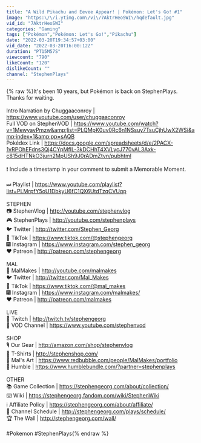 ```yaml
---
title: "A Wild Pikachu and Eevee Appear! | Pokémon: Let's Go! #1"
image: "https:\/\/i.ytimg.com\/vi\/7AktrHeoSWI\/hqdefault.jpg"
vid_id: "7AktrHeoSWI"
categories: "Gaming"
tags: ["Pokémon","Pokémon: Let's Go!","Pikachu"]
date: "2022-03-20T19:34:57+03:00"
vid_date: "2022-03-20T16:00:12Z"
duration: "PT15M57S"
viewcount: "790"
likeCount: "120"
dislikeCount: ""
channel: "StephenPlays"
---
```

{% raw %}It's been 10 years, but Pokémon is back on StephenPlays. Thanks for waiting.<br /><br />Intro Narration by Chuggaaconroy | <a rel="nofollow" target="blank" href="https://www.youtube.com/user/chuggaaconroy">https://www.youtube.com/user/chuggaaconroy</a><br />Full VOD on StephenVOD | <a rel="nofollow" target="blank" href="https://www.youtube.com/watch?v=1MewyavPmzw&amp;list=PLQMpK0uv0Rc6n1NSsuy7TsuCjhUwX2WSi&amp;index=1&amp;pp=sAQB">https://www.youtube.com/watch?v=1MewyavPmzw&amp;list=PLQMpK0uv0Rc6n1NSsuy7TsuCjhUwX2WSi&amp;index=1&amp;pp=sAQB</a><br />Pokédex Link | <a rel="nofollow" target="blank" href="https://docs.google.com/spreadsheets/d/e/2PACX-1vRPOhEFdns3Qj4CYpMfIL-3kDCHhT4XVLycJ770vAL3Axk-c815dHTNkO3jurn2MpUSh9J0rADmZtvn/pubhtml">https://docs.google.com/spreadsheets/d/e/2PACX-1vRPOhEFdns3Qj4CYpMfIL-3kDCHhT4XVLycJ770vAL3Axk-c815dHTNkO3jurn2MpUSh9J0rADmZtvn/pubhtml</a><br /><br />❗️ Include a timestamp in your comment to submit a Memorable Moment.<br /><br />⏭ Playlist | <a rel="nofollow" target="blank" href="https://www.youtube.com/playlist?list=PLMrpfY5oU1DbkyU6fC1QX6UtdTzqCVUqp">https://www.youtube.com/playlist?list=PLMrpfY5oU1DbkyU6fC1QX6UtdTzqCVUqp</a><br /><br />STEPHEN<br />📷 StephenVlog | <a rel="nofollow" target="blank" href="http://youtube.com/stephenvlog">http://youtube.com/stephenvlog</a><br />🎮 StephenPlays | <a rel="nofollow" target="blank" href="http://youtube.com/stephenplays">http://youtube.com/stephenplays</a><br />🐦 Twitter | <a rel="nofollow" target="blank" href="http://twitter.com/Stephen_Georg">http://twitter.com/Stephen_Georg</a><br />📱 TikTok | <a rel="nofollow" target="blank" href="https://www.tiktok.com/@stephengeorg">https://www.tiktok.com/@stephengeorg</a><br />🎆 Instagram | <a rel="nofollow" target="blank" href="https://www.instagram.com/stephen_georg">https://www.instagram.com/stephen_georg</a><br />❤️ Patreon | <a rel="nofollow" target="blank" href="http://patreon.com/stephengeorg">http://patreon.com/stephengeorg</a><br /><br />MAL<br />🎨 MalMakes | <a rel="nofollow" target="blank" href="http://youtube.com/malmakes">http://youtube.com/malmakes</a><br />🐦 Twitter | <a rel="nofollow" target="blank" href="http://twitter.com/Mal_Makes">http://twitter.com/Mal_Makes</a><br />📱 TikTok | <a rel="nofollow" target="blank" href="https://www.tiktok.com/@mal_makes">https://www.tiktok.com/@mal_makes</a><br />🎆 Instagram | <a rel="nofollow" target="blank" href="https://www.instagram.com/malmakes/">https://www.instagram.com/malmakes/</a><br />❤️ Patreon | <a rel="nofollow" target="blank" href="http://patreon.com/malmakes">http://patreon.com/malmakes</a><br /><br />LIVE<br />🍞 Twitch | <a rel="nofollow" target="blank" href="http://twitch.tv/stephengeorg">http://twitch.tv/stephengeorg</a><br />📼 VOD Channel | <a rel="nofollow" target="blank" href="https://www.youtube.com/stephenvod">https://www.youtube.com/stephenvod</a><br /><br />SHOP<br />🎙 Our Gear | <a rel="nofollow" target="blank" href="http://amazon.com/shop/stephenvlog">http://amazon.com/shop/stephenvlog</a><br />👕 T-Shirts | <a rel="nofollow" target="blank" href="http://stephenshop.com/">http://stephenshop.com/</a><br />🎁 Mal's Art | <a rel="nofollow" target="blank" href="https://www.redbubble.com/people/MalMakes/portfolio">https://www.redbubble.com/people/MalMakes/portfolio</a><br />🎯 Humble | <a rel="nofollow" target="blank" href="https://www.humblebundle.com/?partner=stephenplays">https://www.humblebundle.com/?partner=stephenplays</a><br /><br />OTHER<br />📚 Game Collection | <a rel="nofollow" target="blank" href="https://stephengeorg.com/about/collection/">https://stephengeorg.com/about/collection/</a><br />⌨️ Wiki | <a rel="nofollow" target="blank" href="https://stephengeorg.fandom.com/wiki/StephenWiki">https://stephengeorg.fandom.com/wiki/StephenWiki</a><br />ℹ️ Affiliate Policy | <a rel="nofollow" target="blank" href="https://stephengeorg.com/about/affiliate/">https://stephengeorg.com/about/affiliate/</a><br />📅 Channel Schedule | <a rel="nofollow" target="blank" href="http://stephengeorg.com/plays/schedule/">http://stephengeorg.com/plays/schedule/</a><br />🏆 The Wall | <a rel="nofollow" target="blank" href="http://stephengeorg.com/wall/">http://stephengeorg.com/wall/</a><br /><br />#Pokemon #StephenPlays{% endraw %}
